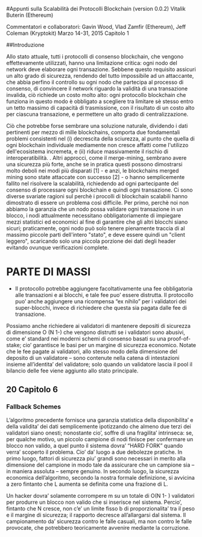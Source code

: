 #Appunti sulla Scalabilità dei Protocolli Blockchain (version 0.0.2)
Vitalik Buterin (Ethereum)

Commentatori e collaboratori: Gavin Wood, Vlad Zamfir (Ethereum),
Jeff Coleman (Kryptokit)
Marzo 14-31, 2015 Capitolo 1

##Introduzione

Allo stato attuale, tutti i protocolli di consenso blockchain, che vengono effettevamente utilizzati, hanno una limitazione critica: ogni nodo del network deve elaborare ogni transazione. Sebbene questo requisito assicuri un alto grado di sicurezza, rendendo del tutto impossibile ad un attaccante, che abbia perfino il controllo su ogni nodo che partecipa al processo di consenso, di convincere il network riguardo la validità di una transazione invalida, ciò richiede un costo molto alto: ogni protocollo blockchain che funziona in questo modo è obbligato a scegliere tra limitare sè stesso entro un tetto massimo di capacità di trasmissione, con il risultato di un costo alto per ciascuna transazione, e permettere un alto grado di centralizzazione.

Ciò che potrebbe forse sembrare una soluzione naturale, dividendo i dati pertinenti per mezzo di mille blockchains, comporta due fondamentali problemi consistenti nel  (i) decrescita della sciurezza, al punto che quella di ogni blockchain individuale mediamente non cresce affatti come l'utilizzo dell'ecosistema incremeta, e (ii) riduce massivamente il rischio di interoperatibilità. . Altri approcci, come il merge-mining, sembrano avere una sicurezza più forte, anche se in pratica questi possono dimostrarsi molto deboli nei modi più disparati [1] - e anzi, le blockchains merged mining sono state attaccate con successo [2] - o hanno semplicemente fallito nel risolvere la scalabilità, richiedendo ad ogni partecipante del consenso di processare ogni blockchain e quindi ogni transazione.
Ci sono diverse svariate ragioni sul perchè i procolli di blockchain scalabili hanno dimostrato di essere un problema così difficile. Per primo, perchè noi non abbiamo la garanzia che un nodo possa validare ogni transazione in un blocco, i nodi attualmente necessitano obbligatoriamente di impiegare mezzi statistici ed economici al fine di garantire che gli altri blocchi siano sicuri; praticamente, ogni nodo può solo tenere pienamente traccia di al massimo piccole parti dell'intero "stato", e deve essere quindi un "client leggero", scaricando solo una piccola porzione dei dati degli header evitando ovunque verificazioni complete.


# PARTE DI MASSI
* Il protocollo potrebbe aggiungere facoltativamente una fee obbligatoria alle transazioni e ai blocchi, e tale fee puo’ essere distrutta. Il protocollo puo’ anche aggiungere una ricompensa “ex nihilo” per i validatori dei super-blocchi, invece di richiedere che questa sia pagata dalle fee di transazione. 

Possiamo anche richiedere ai validatori di mantenere depositi di sicurezza di dimensione O (N 1-) che vengono distrutti se i validatori sono abusivi, come e’ standard nei moderni schemi di consenso basati su una proof-of-stake; cio’ garantisce le basi per un margine di sicurezza economico. Notate che le fee pagate ai validatori, allo stesso modo della dimensione del deposito di un validatore – sono contenute nella catena di intestazioni insieme all’identita’ del validatore; solo quando un validatore lascia il pool il bilancio delle fee viene aggiunto allo stato principale. 

## 20 Capitolo 6

### Fallback Schemes

L’algoritmo precedente fornisce una garanzia statistica della disponibilita’ e della validita’ dei  dati semplicemente ipotizzando che almeno due terzi dei validatori siano onesti; nonostante cio’, soffre di una fragilita’ intrinseca: se, per qualche motivo, un piccolo campione di nodi finisce per confermare un blocco non valido, a quel punto il sistema dovra’ “HARD FORK” quando verra’ scoperto il problema. Cio’ da’ luogo a due debolezze pratiche. In primo luogo, fattori di sicurezza piu’ grandi sono necessari in merito alla dimensione del campione in modo tale da assicurare che un campione sia – in maniera assoluta – sempre genuino. In secondo luogo, la sicurezza economica dell’algoritmo, secondo la nostra formale definizione, si avvicina a zero fintanto che L aumenta se definita come una frazione di L. 

Un hacker dovra’ solamente corrompere m su un totale di O(N 1- ) validatori per produrre un blocco non valido che si inserisce nel sistema. Percio’, fintanto che N cresce, non c’e’ un limite fisso b di proporzionalita’ tra il peso e il margine di sicurezza; il rapporto decresce all’allargarsi dal sistema. Il campionamento da’ sicurezza contro le falle casuali, ma non contro le falle provocate, che potrebbero teoricamente avvenire mediante la corruzione.
